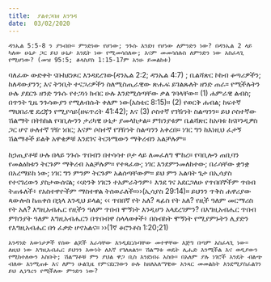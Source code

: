 ```yaml
---
title:  ያልተጋበዘ እንግዳ
date:  03/02/2020
---
```


`ዳንኤል 5:5-8 ን ያንብቡ። ምንድነው የሆነው; ንጉሱ እንደዛ የሆነው ለምንድን ነው? በዳንኤል 2 ላይ ካለው ሁኔታ ጋር ይህ ሁኔታ እንዴት ነው የሚመሳሰለው; እናም መመሳሰሉስ ለምንድን ነው አስፈላጊ የሚሆነው? (መዝ 95:5; ቆላስያስ 1:15-17ም አንሁ ይመልከቱ)`

ባለፈው ውድቀት ናቡከደነጾር እንዳደረገው(ዳንኤል 2:2; ዳንኤል 4:7) ; ቤልሻጽር ኮከብ ቆጣሪዎችን; ከለዳውያንን; እና ትንቢት ተናጋሪዎችን ስለሚስጢራዊው ጽሑፍ ይገልጹለት ዘንድ ጠራ። የሚችሉትን ሁሉ ያደርጉ ዘንድ ንጉሱ የተጋነነ ክብር ሁሉ እንደሚሰጣቸው ቃል ገባላቸው። (1) ሐምራዊ ልብስ; በጥንት ጊዜ ንጉሳውያን የሚለብሱት ቀለም ነው(አስቴር 8:15)። (2) የወርቅ ሐብል; ከፍተኛ ማህበራዊ ደረጃን የሚያሳይ(ዘፍጥረት 41:42); እና (3) ሶስተኛ የገዥነት ስልጣንን። ይህ ሶስተኛው ሽልማት በትክክል የባቢሎንን ታሪካዊ ሁኔታ ያመላክታል። ምክንያቱም   			      ቤልሻጽር ከአባቱ ከናቦንዲዎስ ጋር ሆኖ ሁለተኛ ገዥ ነበር; እናም ሶስተኛ የገዥነት ስልጣንን አቀረበ። ነገር ግን ከእነዚህ ፈታኝ ሽልማቶች ይልቅ አዋቂዎቹ እንደገና ትርጓሜውን ማቅረብን አልቻሉም።

ከኃጢያቶቹ ሁሉ በላይ ንጉሱ ጥበብን በተሳሳተ ቦታ ላይ ለመፈለግ ሞከረ። የባቢሎን ጠቢባን የመልዕክቱን ትርጉም ማቅረብ አልቻሉም። የተጻፈው; ነገር እንደምንመለከተው; በራሳቸው ቋንቋ በአረማይክ ነው; ነገር ግን ምንም ትርጉም አልሰጣቸውም። ይህ ምን አልባት ጌታ በኢሳያስ የተናገረውን ያስታውሰናል; ‹‹ድንቅ ነገርን ተአምራትንም፥ እንደ ገና አደርጋለሁ የጥበበኞችም ጥበብ ትጠፋለች፥ የአስተዋዮችም ማስተዋል ትሰወራለች።››(ኢሳያስ 29:14)። ይህንን ጥቅስ ሐዋሪያው ጳውሎስ ከጠቀሰ በኋላ እንዲህ ይላል; ‹‹ ጥበበኛ የት አለ? ጻፊስ የት አለ? የዚች ዓለም መርማሪስ የት አለ? እግዚአብሔር የዚችን ዓለም ጥበብ ሞኝነት እንዲሆን አላደረገምን? በእግዚአብሔር ጥበብ ምክንያት ዓለም እግዚአብሔርን በጥበብዋ ስላላወቀች፥ በስብከት ሞኝነት የሚያምኑትን ሊያድን የእግዚአብሔር በጎ ፈቃድ ሆኖአልና። ››(1ኛ ቆሮንቶስ 1:20;21)

`አንዳንድ እውነታዎች የሰው ልጆች እራሳቸው እንዲደርሱባቸው መተዋቸው እጅግ በጣም አስፈላጊ ነው። ለዚህ ነው እግዚአብሔር ይህንን እውነት ለእኛ የገለጸልን። ሽልማቱ ወዴት ሊሔድ እንሚችል እና ወዲያውን የሚከተለውን አስቡት; ሽልማቶቹ ምን ያህል ዋጋ ቢስ እንደነበሩ አስቡ። በአለም ያሉ ነገሮች እንዴት ብልጭ ብለው እንሚጠፉ እና ለምን ሁልጊዜ የምናደርገውን ሁሉ ከዘለአለማዊው አንጻር መመልከት እንደሚያስፈልገን ይህ ሊነግረን የሚችለው ምንድን ነው?`